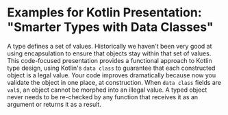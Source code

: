 # Examples for Kotlin Presentation: "Smarter Types with Data Classes"

A type defines a set of values. Historically we haven't been very good at using
encapsulation to ensure that objects stay within that set of values. This
code-focused presentation provides a functional approach to Kotlin type design,
using Kotlin's `data class` to guarantee that each constructed object is a
legal value. Your code improves dramatically because now you validate the object
in one place, at construction. When `data class` fields are `val`s, an object 
cannot be morphed into an illegal value. A typed object
never needs to be re-checked by any function that receives it as an argument or 
returns it as a result.
